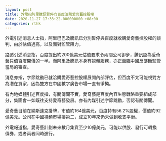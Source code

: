 ```yaml
---
layout: post
title: 外電指阿里騰訊暫停向百度洽購愛奇藝控股權
date: 2020-11-27 17:33:22.000000000 +08:00
categories: rthk
---
```


外電引述消息人士指，阿里巴巴及騰訊已分別暫停與百度就收購愛奇藝控股權的談判，由於估值過高，以及面對監管阻力。

路透引述消息指，百度提出約200億美元估值要求令兩間公司卻步，騰訊認為愛奇藝只值百度開價的一半。而阿里及騰訊本身有視頻服務，亦正面臨中國反壟斷監管當局的審查。

消息亦指，字節跳動已就洽購愛奇藝控股權展開內部評估，但百度不太可能視對方為潛在買家，因為雙方在中國數字廣告市場一直有爭拗。

有內地媒體引述百度指，有關傳聞不實，愛奇藝是百度內容生態戰略重要組成部分，集團會一如既往支持愛奇藝發展。亦有內媒引述字節跳動，否認有關傳聞。

愛奇藝目前在納斯達克掛牌，市值約164億美元，百度持有56.2%股權，價值約92億美元。公司在中國視頻市場排第二，成立10年來仍未做到收支平衡。

外電報道指，愛奇藝計劃未來數月集資至少10億美元，可能以供股、發行可轉換債券，或者兩者同時進行。
